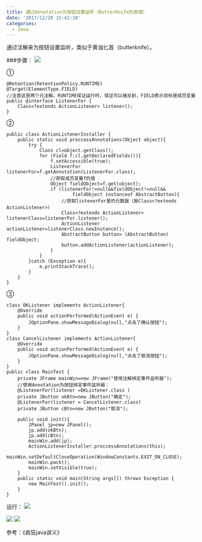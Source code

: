 ```yaml
---
title: 通过Annotation为按钮设置监听（ButterKnife的原理）
date: '2017/12/28 15:42:10'
categories:
  - Java
---
```


通过注解来为按钮设置监听，类似于黄油匕首（butterknife）。

###步骤：
![](http://upload-images.jianshu.io/upload_images/7177220-b7b8b87ead228acd.png?imageMogr2/auto-orient/strip%7CimageView2/2/w/1240)

①
```
@Retention(RetentionPolicy.RUNTIME)
@Target(ElementType.FIELD)
//注意这里两个元注解，RUNTIME保证运行时，保证可以被反射，FIELD表示目标是成员变量
public @interface ListenerFor {
    Class<?extends ActionListener> listener();
}
```
②
```
public class ActionListenerInstaller {
    public static void proccessAnnotations(Object object){
        try {
            Class cl=object.getClass();
            for (Field f:cl.getDeclaredFields()){
                f.setAccessible(true);
                ListenerFor listenerFor=f.getAnnotation(ListenerFor.class);
                //获取成员变量f的值
                Object fieldObject=f.get(object);
                if (listenerFor!=null&&fieldObject!=null&&
                        fieldObject instanceof AbstractButton){
                    //获取listenerFor里的元数据（是Class<?extends ActionListener>）
                    Class<?extends ActionListener> listenerClass=listenerFor.listener();
                    ActionListener actionListener=listenerClass.newInstance();
                    AbstractButton button= (AbstractButton) fieldObject;
                    button.addActionListener(actionListener);
                }
            }
        }catch (Exception e){
            e.printStackTrace();
        }
    }
}
```
③
```
class OKListener implements ActionListener{
    @Override
    public void actionPerformed(ActionEvent e) {
        JOptionPane.showMessageDialog(null,"点击了确认按钮");
    }
}
class CancelListener implements ActionListener{
    @Override
    public void actionPerformed(ActionEvent e) {
        JOptionPane.showMessageDialog(null,"点击了取消按钮");
    }
}
public class MainTest {
    private JFrame mainWin=new JFrame("使用注解绑定事件监听器");
    //使用Annotation为按钮绑定事件监听器：
    @ListenerFor(listener =OKListener.class )
    private JButton okBtn=new JButton("确定");
    @ListenerFor(listener = CancelListener.class)
    private JButton cBtn=new JButton("取消");

    public void init(){
        JPanel jp=new JPanel();
        jp.add(okBtn);
        jp.add(cBtn);
        mainWin.add(jp);
        ActionListenerInstaller.proccessAnnotations(this);
        mainWin.setDefaultCloseOperation(WindowConstants.EXIT_ON_CLOSE);
        mainWin.pack();
        mainWin.setVisible(true);
    }
    public static void main(String args[]) throws Exception {
        new MainTest().init();
    }
}
```

运行：
 ![](http://upload-images.jianshu.io/upload_images/7177220-5ea8a243fefb5749.png?imageMogr2/auto-orient/strip%7CimageView2/2/w/1240)

![](http://upload-images.jianshu.io/upload_images/7177220-fd4cf955131b1c96.png?imageMogr2/auto-orient/strip%7CimageView2/2/w/1240)
![](http://upload-images.jianshu.io/upload_images/7177220-b75f7d75ec9cba4b.png?imageMogr2/auto-orient/strip%7CimageView2/2/w/1240)

参考：《疯狂java讲义》

                                                                                                                                                                                                                                                                                                                                                                                                                                                                                                                                                                                                                                                                                                                                                                                                                                                                                                                                                                                                                                                                                                                                                                                                                                                                                                                                                                                                                                                                                                                                                                                                                                                                                                                                                                                                                                                                                                                                                                                                                                                                                                                                                                                                                                                                                                                                                                                                                                                                                                                                                                                                                                                                                                                                                                                                                                                                                                                                                                                                                                                                                                                                                                                                                                                                                                                                                                                                                                                                                                                                                                                                                                                                                                                                                                                                                                                                                                                                                                                                                                                                                                                                                                                                                                                                                                                                                                                                                                                                                                                                                                                                                                                                                                                                                                                                                                                                                                                                                                                                                                                                                                                                                                                                                                                                                                                                                                                                                                                                                                                                                                                                                                                                                                                                                                                                                                                                                                                                                                                                                                                                                                                                                                                                                                                                                                                                                                                                                                                                                                                                                                                                                                                                                                                                                                                                                                                                                                                                                                                                                                                                                                                                                                                                                                                                                                                                                                                  